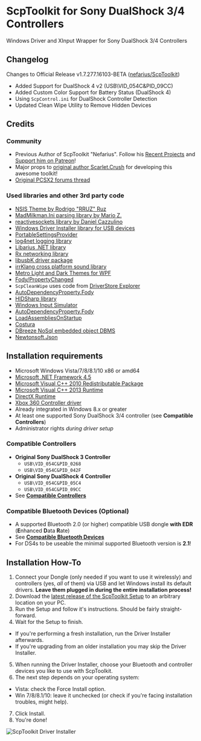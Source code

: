 # ScpToolkit for Sony DualShock 3/4 Controllers
Windows Driver and XInput Wrapper for Sony DualShock 3/4 Controllers

## Changelog
Changes to Official Release v1.7.277.16103-BETA ([nefarius/ScpToolkit](https://github.com/nefarius/ScpToolkit))
 * Added Support for DualShock 4 v2 (USB\VID_054C&PID_09CC)
 * Added Custom Color Support for Battery Status (DualShock 4)
 * Using `ScpControl.ini` for DualShock Controller Detection
 * Updated Clean Wipe Utility to Remove Hidden Devices

## Credits
### Community
 * Previous Author of ScpToolkit "Nefarius". Follow his [Recent Projects](https://vigem.org/) and [Support him on Patreon](https://www.patreon.com/nefarius)!
 * Major props to [original author Scarlet.Crush](http://forums.pcsx2.net/User-Scarlet-Crush) for developing this awesome toolkit!
 * [Original PCSX2 forums thread](http://forums.pcsx2.net/Thread-XInput-Wrapper-for-DS3-and-Play-com-USB-Dual-DS2-Controller)

### Used libraries and other 3rd party code
 * [NSIS Theme by Rodrigo "RRUZ" Ruz](https://github.com/RRUZ/vcl-styles-plugins)
 * [MadMilkman.Ini parsing library by Mario Z.](https://github.com/MarioZ/MadMilkman.Ini)
 * [reactivesockets library by Daniel Cazzulino](https://github.com/clariuslabs/reactivesockets)
 * [Windows Driver Installer library for USB devices](https://github.com/pbatard/libwdi)
 * [PortableSettingsProvider](https://github.com/crdx/PortableSettingsProvider)
 * [log4net logging library](https://logging.apache.org/log4net/)
 * [Libarius .NET library](https://github.com/nefarius/Libarius)
 * [Rx networking library](https://github.com/clariuslabs/reactivesockets)
 * [libusbK driver package](https://code.google.com/p/usb-travis/)
 * [irrKlang cross platform sound library](http://www.ambiera.com/irrklang/index.html)
 * [Metro Light and Dark Themes for WPF](http://brianlagunas.com/free-metro-light-and-dark-themes-for-wpf-and-silverlight-microsoft-controls/)
 * [Fody/PropertyChanged](https://github.com/Fody/PropertyChanged)
 * `ScpCleanWipe` uses code from [DriverStore Explorer](https://driverstoreexplorer.codeplex.com/)
 * [AutoDependencyProperty.Fody](http://blog.angeloflogic.com/2014/12/no-more-dependencyproperty-with.html)
 * [HIDSharp library](http://www.zer7.com/software/hidsharp)
 * [Windows Input Simulator](http://inputsimulator.codeplex.com/)
 * [AutoDependencyProperty.Fody](http://blog.angeloflogic.com/2014/12/no-more-dependencyproperty-with.html)
 * [LoadAssembliesOnStartup](https://github.com/Fody/LoadAssembliesOnStartup)
 * [Costura](https://github.com/Fody/Costura/)
 * [DBreeze NoSql embedded object DBMS](https://dbreeze.codeplex.com/)
 * [Newtonsoft.Json](https://github.com/JamesNK/Newtonsoft.Json)

## Installation requirements
 * Microsoft Windows Vista/7/8/8.1/10 x86 or amd64
 * [Microsoft .NET Framework 4.5](https://www.microsoft.com/en-US/download/details.aspx?id=42642)
 * [Microsoft Visual C++ 2010 Redistributable Package](http://www.microsoft.com/en-US/download/details.aspx?id=5555)
 * [Microsoft Visual C++ 2013 Runtime](https://www.microsoft.com/en-US/download/details.aspx?id=40784)
 * [DirectX Runtime](https://www.microsoft.com/en-us/download/details.aspx?DisplayLang=en&id=35)
 * [Xbox 360 Controller driver](https://www.microsoft.com/accessories/en-us/products/gaming/xbox-360-controller-for-windows/52a-00004#techspecs-connect)
 * Already integrated in Windows 8.x or greater
 * At least one supported Sony DualShock 3/4 controller (see **Compatible Controllers**)
 * Administrator rights *during driver setup*

### Compatible Controllers
 * **Original Sony DualShock 3 Controller**
   * `USB\VID_054C&PID_0268`
   * `USB\VID_054C&PID_042F`
 * **Original Sony DualShock 4 Controller**
   * `USB\VID_054C&PID_05C4`
   * `USB\VID_054C&PID_09CC`
 * See [**Compatible Controllers**](https://github.com/chrizonix/ScpToolkit/blob/master/ScpControl/ScpControl.ini)

### Compatible Bluetooth Devices (Optional)
 * A supported Bluetooth 2.0 (or higher) compatible USB dongle **with EDR** (**E**nhanced **D**ata **R**ate)
 * See [**Compatible Bluetooth Devices**](https://github.com/nefarius/ScpToolkit/wiki/Compatible-Bluetooth-Devices)
 * For DS4s to be useable the minimal supported Bluetooth version is **2.1**!

## Installation How-To
1. Connect your Dongle (only needed if you want to use it wirelessly) and controllers (yes, *all* of them) via USB and let Windows install its default drivers. **Leave them plugged in during the entire installation process!**
2. Download the [latest release of the ScpToolkit Setup](https://github.com/chrizonix/ScpToolkit/releases) to an arbitrary location on your PC.
3. Run the Setup and follow it's instructions. Should be fairly straight-forward.
4. Wait for the Setup to finish.
  * If you're performing a fresh installation, run the Driver Installer afterwards.
  * If you're upgrading from an older installation you may skip the Driver Installer.
5. When running the Driver Installer, choose your Bluetooth and controller devices you like to use with ScpToolkit.
6. The next step depends on your operating system:
 - Vista: check the Force Install option.
 - Win 7/8/8.1/10: leave it unchecked (or check if you're facing installation troubles, might help).
7. Click Install.
8. You're done!

![ScpToolkit Driver Installer](https://camo.githubusercontent.com/6dddb290ffa4db72e3bf5518cb4c5213e1bc64f9/687474703a2f2f6e656661726975732e61742f77702d636f6e74656e742f75706c6f6164732f323031332f31322f33312d31302d5f323031355f31332d32372d35352e706e67)
